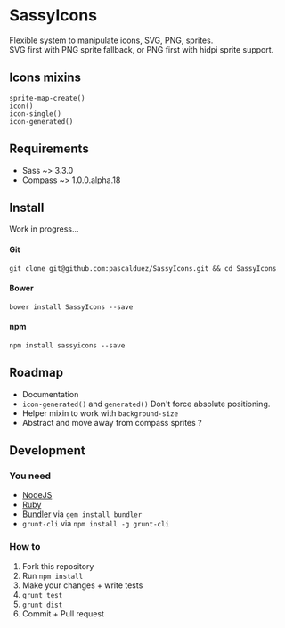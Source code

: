 # SassyIcons

Flexible system to manipulate icons, SVG, PNG, sprites.  
SVG first with PNG sprite fallback, or PNG first with hidpi sprite support.  

## Icons mixins

`sprite-map-create()`  
`icon()`  
`icon-single()`  
`icon-generated()`  

## Requirements

* Sass ~> 3.3.0
* Compass ~> 1.0.0.alpha.18

## Install

Work in progress...  

#### Git

```
git clone git@github.com:pascalduez/SassyIcons.git && cd SassyIcons
```

#### Bower

```
bower install SassyIcons --save
```

#### npm

```
npm install sassyicons --save
```

## Roadmap

* Documentation
* `icon-generated()` and `generated()` Don't force absolute positioning.
* Helper mixin to work with `background-size`
* Abstract and move away from compass sprites ?

## Development

### You need

  * [NodeJS](http://nodejs.org)
  * [Ruby](https://www.ruby-lang.org)
  * [Bundler](http://bundler.io) via `gem install bundler`
  * `grunt-cli` via `npm install -g grunt-cli`

### How to

  1. Fork this repository
  2. Run `npm install`
  4. Make your changes + write tests
  3. `grunt test`
  3. `grunt dist`
  5. Commit + Pull request
